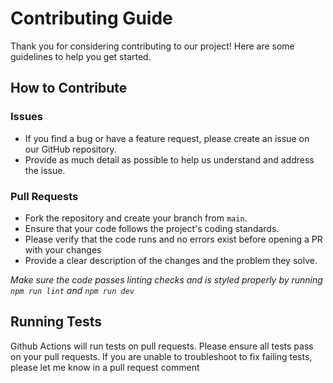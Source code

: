 # Contributing Guide

Thank you for considering contributing to our project! Here are some guidelines to help you get started.

## How to Contribute

### Issues

-   If you find a bug or have a feature request, please create an issue on our GitHub repository.
-   Provide as much detail as possible to help us understand and address the issue.

### Pull Requests

-   Fork the repository and create your branch from `main`.
-   Ensure that your code follows the project's coding standards.
-   Please verify that the code runs and no errors exist before opening a PR with your changes
-   Provide a clear description of the changes and the problem they solve.

*Make sure the code passes linting checks and is styled properly by running ```npm run lint``` and ```npm run dev```*

## Running Tests

Github Actions will run tests on pull requests. Please ensure all tests pass on your pull requests. If you are unable to troubleshoot to fix failing tests, please let me know in a pull request comment
